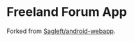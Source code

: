 
# Freeland Forum App
Forked from [Sagleft/android-webapp](https://github.com/Sagleft/android-webapp).
